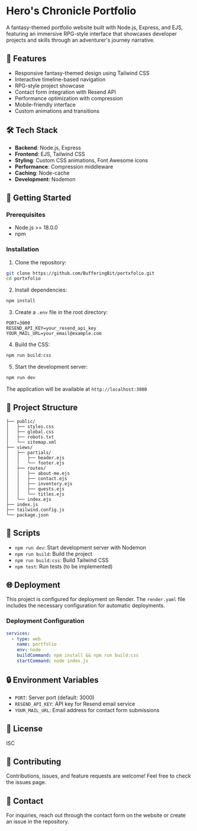 # Hero's Chronicle Portfolio

A fantasy-themed portfolio website built with Node.js, Express, and EJS, featuring an immersive RPG-style interface that showcases developer projects and skills through an adventurer's journey narrative.

## 🌟 Features

- Responsive fantasy-themed design using Tailwind CSS
- Interactive timeline-based navigation
- RPG-style project showcase
- Contact form integration with Resend API
- Performance optimization with compression
- Mobile-friendly interface
- Custom animations and transitions

## 🛠️ Tech Stack

- **Backend**: Node.js, Express
- **Frontend**: EJS, Tailwind CSS
- **Styling**: Custom CSS animations, Font Awesome icons
- **Performance**: Compression middleware
- **Caching**: Node-cache
- **Development**: Nodemon

## 🚀 Getting Started

### Prerequisites

- Node.js >= 18.0.0
- npm

### Installation

1. Clone the repository:
```bash
git clone https://github.com/BufferingBit/portxfolio.git
cd portxfolio
```

2. Install dependencies:
```bash
npm install
```

3. Create a `.env` file in the root directory:
```env
PORT=3000
RESEND_API_KEY=your_resend_api_key
YOUR_MAIL_URL=your_email@example.com
```

4. Build the CSS:
```bash
npm run build:css
```

5. Start the development server:
```bash
npm run dev
```

The application will be available at `http://localhost:3000`

## 📁 Project Structure

```
├── public/
│   ├── styles.css
│   ├── global.css
│   ├── robots.txt
│   └── sitemap.xml
├── views/
│   ├── partials/
│   │   ├── header.ejs
│   │   └── footer.ejs
│   ├── routes/
│   │   ├── about-me.ejs
│   │   ├── contact.ejs
│   │   ├── inventory.ejs
│   │   ├── quests.ejs
│   │   └── titles.ejs
│   └── index.ejs
├── index.js
├── tailwind.config.js
└── package.json
```

## 🔧 Scripts

- `npm run dev`: Start development server with Nodemon
- `npm run build`: Build the project
- `npm run build:css`: Build Tailwind CSS
- `npm test`: Run tests (to be implemented)

## 🌐 Deployment

This project is configured for deployment on Render. The `render.yaml` file includes the necessary configuration for automatic deployments.

### Deployment Configuration

```yaml
services:
  - type: web
    name: portfolio
    env: node
    buildCommand: npm install && npm run build:css
    startCommand: node index.js
```

## 🔒 Environment Variables

- `PORT`: Server port (default: 3000)
- `RESEND_API_KEY`: API key for Resend email service
- `YOUR_MAIL_URL`: Email address for contact form submissions

## 📝 License

ISC

## 🤝 Contributing

Contributions, issues, and feature requests are welcome! Feel free to check the issues page.

## 📧 Contact

For inquiries, reach out through the contact form on the website or create an issue in the repository.